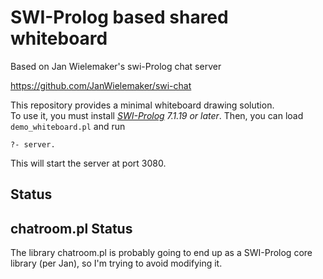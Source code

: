 # SWI-Prolog based shared whiteboard

Based on Jan Wielemaker's swi-Prolog chat server

https://github.com/JanWielemaker/swi-chat

This repository provides a minimal whiteboard drawing solution.   
To  use  it, you must
install *[SWI-Prolog](http://www.swi-prolog.org) 7.1.19 or later*. Then,
you can load `demo_whiteboard.pl` and run

    ?- server.

This will start the server at port 3080.

## Status



## chatroom.pl Status

The library chatroom.pl is probably going to   end  up as a SWI-Prolog core library 
(per Jan), so I'm trying to avoid modifying it.


